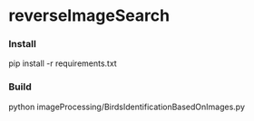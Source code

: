 # reverseImageSearch

### Install
pip install -r requirements.txt

### Build
python imageProcessing/BirdsIdentificationBasedOnImages.py

